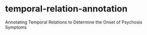 # temporal-relation-annotation
Annotating Temporal Relations to Determine the Onset of Psychosis Symptoms
